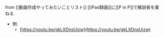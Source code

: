 
from [[動画作成やってみたいことリスト]]
[[iPad録画]]に[[P in P]]で解説者を重ねる
- 例:
    - [https://youtu.be/gkLXDnsUjzw](https://youtu.be/gkLXDnsUjzw)
